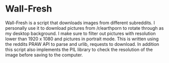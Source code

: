 # Wall-Fresh
<p>Wall-Fresh is a script that downloads images from different subreddits. I personally use it to download pictures from /r/earthporn to rotate through as my desktop background. I make sure to filter out pictures with resolution lower than 1920 x 1080 and pictures in portrait mode. This is written using the reddits PRAW API to parse and urlib, requests to download. In addition this script also implements the PIL library to check the resolution of the image before saving to the computer. 
</p>
